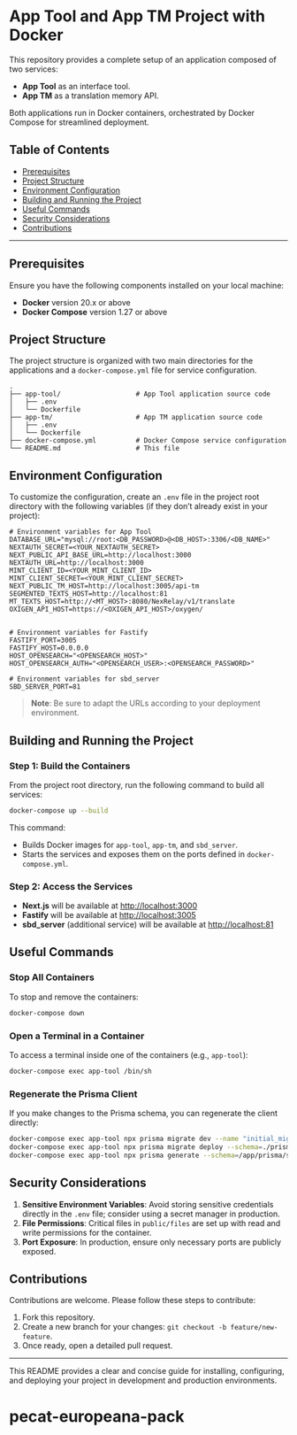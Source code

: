 # App Tool and App TM Project with Docker

This repository provides a complete setup of an application composed of two services:

- **App Tool** as an interface tool.
- **App TM** as a translation memory API.

Both applications run in Docker containers, orchestrated by Docker Compose for streamlined deployment.

## Table of Contents

- [Prerequisites](#prerequisites)
- [Project Structure](#project-structure)
- [Environment Configuration](#environment-configuration)
- [Building and Running the Project](#building-and-running-the-project)
- [Useful Commands](#useful-commands)
- [Security Considerations](#security-considerations)
- [Contributions](#contributions)

---

## Prerequisites

Ensure you have the following components installed on your local machine:

- **Docker** version 20.x or above
- **Docker Compose** version 1.27 or above

## Project Structure

The project structure is organized with two main directories for the applications and a `docker-compose.yml` file for service configuration.

```plaintext
.
├── app-tool/                   # App Tool application source code
│   ├── .env
│   └── Dockerfile
├── app-tm/                     # App TM application source code
│   ├── .env 
│   └── Dockerfile
├── docker-compose.yml          # Docker Compose service configuration
└── README.md                   # This file
```

## Environment Configuration

To customize the configuration, create an `.env` file in the project root directory with the following variables (if they don’t already exist in your project):

```plaintext
# Environment variables for App Tool
DATABASE_URL="mysql://root:<DB_PASSWORD>@<DB_HOST>:3306/<DB_NAME>"
NEXTAUTH_SECRET=<YOUR_NEXTAUTH_SECRET>
NEXT_PUBLIC_API_BASE_URL=http://localhost:3000
NEXTAUTH_URL=http://localhost:3000
MINT_CLIENT_ID=<YOUR_MINT_CLIENT_ID>
MINT_CLIENT_SECRET=<YOUR_MINT_CLIENT_SECRET>
NEXT_PUBLIC_TM_HOST=http://localhost:3005/api-tm
SEGMENTED_TEXTS_HOST=http://localhost:81
MT_TEXTS_HOST=http://<MT_HOST>:8080/NexRelay/v1/translate
OXIGEN_API_HOST=https://<OXIGEN_API_HOST>/oxygen/


# Environment variables for Fastify
FASTIFY_PORT=3005
FASTIFY_HOST=0.0.0.0
HOST_OPENSEARCH="<OPENSEARCH_HOST>"
HOST_OPENSEARCH_AUTH="<OPENSEARCH_USER>:<OPENSEARCH_PASSWORD>"

# Environment variables for sbd_server
SBD_SERVER_PORT=81
```

> **Note**: Be sure to adapt the URLs according to your deployment environment.

## Building and Running the Project

### Step 1: Build the Containers

From the project root directory, run the following command to build all services:

```bash
docker-compose up --build
```

This command:

- Builds Docker images for `app-tool`, `app-tm`, and `sbd_server`.
- Starts the services and exposes them on the ports defined in `docker-compose.yml`.

### Step 2: Access the Services

- **Next.js** will be available at [http://localhost:3000](http://localhost:3000)
- **Fastify** will be available at [http://localhost:3005](http://localhost:3005)
- **sbd_server** (additional service) will be available at [http://localhost:81](http://localhost:81)

## Useful Commands

### Stop All Containers

To stop and remove the containers:

```bash
docker-compose down
```

### Open a Terminal in a Container

To access a terminal inside one of the containers (e.g., `app-tool`):

```bash
docker-compose exec app-tool /bin/sh
```

### Regenerate the Prisma Client

If you make changes to the Prisma schema, you can regenerate the client directly:

```bash
docker-compose exec app-tool npx prisma migrate dev --name "initial_migration" --schema=./prisma/schema.prisma
docker-compose exec app-tool npx prisma migrate deploy --schema=./prisma/schema.prisma
docker-compose exec app-tool npx prisma generate --schema=/app/prisma/schema.prisma
```

## Security Considerations

1. **Sensitive Environment Variables**: Avoid storing sensitive credentials directly in the `.env` file; consider using a secret manager in production.
2. **File Permissions**: Critical files in `public/files` are set up with read and write permissions for the container.
3. **Port Exposure**: In production, ensure only necessary ports are publicly exposed.

## Contributions

Contributions are welcome. Please follow these steps to contribute:

1. Fork this repository.
2. Create a new branch for your changes: `git checkout -b feature/new-feature`.
3. Once ready, open a detailed pull request.

---

This README provides a clear and concise guide for installing, configuring, and deploying your project in development and production environments.

# pecat-europeana-pack
